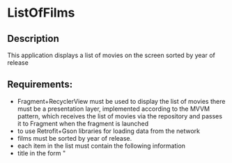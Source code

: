 # ListOfFilms

## Description
This application displays a list of movies on the screen sorted by year of release

## Requirements:

+ Fragment+RecyclerView must be used to display the list of movies
there must be a presentation layer, implemented according to the MVVM pattern, which receives the list of movies via the repository and passes it to Fragment when the fragment is launched
+ to use Retrofit+Gson libraries for loading data from the network
+ films must be sorted by year of release.
+ each item in the list must contain the following information
+ title in the form "<Title> (< release year >)"

director's name in the format "Last name and surname".

actor's first and last names without duplicates

when clicking on the RecyclerView element, a dialog box must appear with the following text: "Movie <Title> has been clicked".

## The technology stack used
> + MVVM
> + Navigation Component
> + Coroutines 
> + LiveData
> + DI Dagger2
> + Retrofit2
> + View Binding
> + View (Fragment, DialogFragment, RecyclerView)

### JSON data
[films.json](https://raw.githubusercontent.com/constanta-android-dev/intership-wellcome-task/main/films.json)

## Done

No internet connection
![image](https://user-images.githubusercontent.com/95710980/190977786-b64f1b6a-8634-4200-924d-3489c127f659.png)

Getting a list and displaying a sorted list
![image](https://user-images.githubusercontent.com/95710980/190977957-7669bc10-9096-4336-ab23-246e11ff238d.png)

Dialog window
![image](https://user-images.githubusercontent.com/95710980/190978096-22f5c091-f868-4c05-91ff-b01561492159.png)
